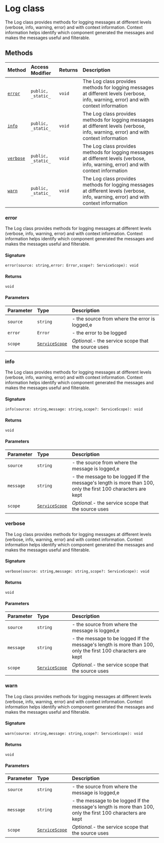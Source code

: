# Log class





The Log class provides methods for logging messages at different levels (verbose, 
info, warning, error) and with context information. Context information helps identify 
which component generated the messages and makes the messages useful and filterable. 





## Methods

| Method	   | Access Modifier | Returns	| Description|
|:-------------|:----|:-------|:-----------|
|[`error`](#error)     | `public, _static_` | `void` | The Log class provides methods for logging messages at different levels (verbose,  info, warning, error) and with context information |
|[`info`](#info)     | `public, _static_` | `void` | The Log class provides methods for logging messages at different levels (verbose,  info, warning, error) and with context information |
|[`verbose`](#verbose)     | `public, _static_` | `void` | The Log class provides methods for logging messages at different levels (verbose,  info, warning, error) and with context information |
|[`warn`](#warn)     | `public, _static_` | `void` | The Log class provides methods for logging messages at different levels (verbose,  info, warning, error) and with context information |





### error

The Log class provides methods for logging messages at different levels (verbose, 
info, warning, error) and with context information. Context information helps identify 
which component generated the messages and makes the messages useful and filterable. 


#### Signature
`error(source: string,error: Error,scope?: ServiceScope): void`

#### Returns
`void`


#### Parameters


| Parameter	   | Type    | Description |
|:-------------|:---------------|:------------|
| `source`    | `string` | - the source from where the error is logged,e |
| `error`    | `Error` | - the error to be logged |
| `scope`    | [`ServiceScope`](../sp-client-base/servicescope.md) | _Optional._- the service scope that the source uses |


### info

The Log class provides methods for logging messages at different levels (verbose, 
info, warning, error) and with context information. Context information helps identify 
which component generated the messages and makes the messages useful and filterable. 


#### Signature
`info(source: string,message: string,scope?: ServiceScope): void`

#### Returns
`void`


#### Parameters


| Parameter	   | Type    | Description |
|:-------------|:---------------|:------------|
| `source`    | `string` | - the source from where the message is logged,e |
| `message`    | `string` | - the message to be logged  If the message's length is more than 100, only the first 100 characters are kept |
| `scope`    | [`ServiceScope`](../sp-client-base/servicescope.md) | _Optional._- the service scope that the source uses |


### verbose

The Log class provides methods for logging messages at different levels (verbose, 
info, warning, error) and with context information. Context information helps identify 
which component generated the messages and makes the messages useful and filterable. 


#### Signature
`verbose(source: string,message: string,scope?: ServiceScope): void`

#### Returns
`void`


#### Parameters


| Parameter	   | Type    | Description |
|:-------------|:---------------|:------------|
| `source`    | `string` | - the source from where the message is logged,e |
| `message`    | `string` | - the message to be logged  If the message's length is more than 100, only the first 100 characters are kept |
| `scope`    | [`ServiceScope`](../sp-client-base/servicescope.md) | _Optional._- the service scope that the source uses |


### warn

The Log class provides methods for logging messages at different levels (verbose, 
info, warning, error) and with context information. Context information helps identify 
which component generated the messages and makes the messages useful and filterable. 


#### Signature
`warn(source: string,message: string,scope?: ServiceScope): void`

#### Returns
`void`


#### Parameters


| Parameter	   | Type    | Description |
|:-------------|:---------------|:------------|
| `source`    | `string` | - the source from where the message is logged,e |
| `message`    | `string` | - the message to be logged  If the message's length is more than 100, only the first 100 characters are kept |
| `scope`    | [`ServiceScope`](../sp-client-base/servicescope.md) | _Optional._- the service scope that the source uses |

